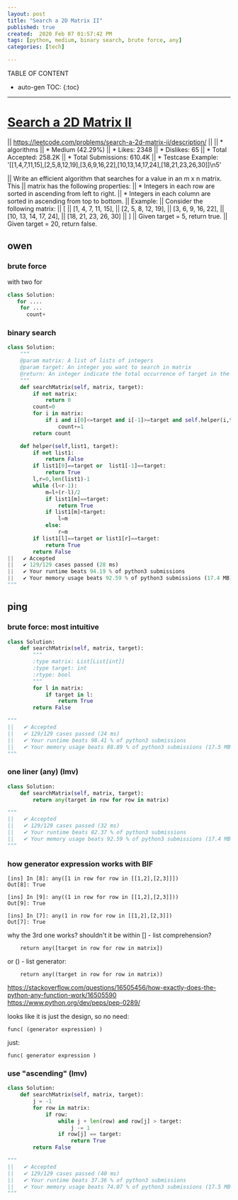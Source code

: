 ```yaml
---
layout: post
title: "Search a 2D Matrix II"
published: true
created:  2020 Feb 07 01:57:42 PM
tags: [python, medium, binary search, brute force, any]
categories: [tech]

---
```


TABLE OF CONTENT

* auto-gen TOC:
{:toc}

- - -

# [Search a 2D Matrix II](https://www.lintcode.com/problem/search-a-2d-matrix-ii/description?_from=ladder&&fromId=137)


|| https://leetcode.com/problems/search-a-2d-matrix-ii/description/
|| 
|| * algorithms
|| * Medium (42.29%)
|| * Likes:    2348
|| * Dislikes: 65
|| * Total Accepted:    258.2K
|| * Total Submissions: 610.4K
|| * Testcase Example:  '[[1,4,7,11,15],[2,5,8,12,19],[3,6,9,16,22],[10,13,14,17,24],[18,21,23,26,30]]\n5'

|| Write an efficient algorithm that searches for a value in an m x n matrix. This
|| matrix has the following properties:
||     * Integers in each row are sorted in ascending from left to right.
||     * Integers in each column are sorted in ascending from top to bottom.
|| Example:
|| Consider the following matrix:
|| [
||   [1,   4,  7, 11, 15],
||   [2,   5,  8, 12, 19],
||   [3,   6,  9, 16, 22],
||   [10, 13, 14, 17, 24],
||   [18, 21, 23, 26, 30]
|| ]
|| Given target = 5, return true.
|| Given target = 20, return false.

## owen

### brute force

with two for

```python
class Solution:
   for ....
    for ...
      count+
```

### binary search

```python
class Solution:
    """
    @param matrix: A list of lists of integers
    @param target: An integer you want to search in matrix
    @return: An integer indicate the total occurrence of target in the given matrix
    """
    def searchMatrix(self, matrix, target):
        if not matrix:
            return 0
        count=0
        for i in matrix:
            if i and i[0]<=target and i[-1]>=target and self.helper(i,target):
                count+=1
        return count

    def helper(self,list1, target):
        if not list1:
            return False
        if list1[0]==target or  list1[-1]==target:
            return True
        l,r=0,len(list1)-1
        while (l<r-1):
            m=l+(r-l)/2
            if list1[m]==target:
                return True
            if list1[m]<target:
                l=m
            else:
                r=m
        if list1[l]==target or list1[r]==target:
            return True
        return False
||   ✔ Accepted
||   ✔ 129/129 cases passed (28 ms)
||   ✔ Your runtime beats 94.19 % of python3 submissions
||   ✔ Your memory usage beats 92.59 % of python3 submissions (17.4 MB)
"""
```

## ping

### brute force: most intuitive

```python
class Solution:
    def searchMatrix(self, matrix, target):
        """
        :type matrix: List[List[int]]
        :type target: int
        :rtype: bool
        """
        for l in matrix:
            if target in l:
                return True
        return False

"""
||   ✔ Accepted
||   ✔ 129/129 cases passed (24 ms)
||   ✔ Your runtime beats 98.41 % of python3 submissions
||   ✔ Your memory usage beats 88.89 % of python3 submissions (17.5 MB)
"""
```

### one liner (any) (lmv)

```python
class Solution:
    def searchMatrix(self, matrix, target):
        return any(target in row for row in matrix)

"""
||   ✔ Accepted
||   ✔ 129/129 cases passed (32 ms)
||   ✔ Your runtime beats 82.37 % of python3 submissions
||   ✔ Your memory usage beats 92.59 % of python3 submissions (17.4 MB)
"""
```

### how generator expression works with BIF

    [ins] In [8]: any([1 in row for row in [[1,2],[2,3]]])           
    Out[8]: True

    [ins] In [9]: any((1 in row for row in [[1,2],[2,3]]))          
    Out[9]: True

    [ins] In [7]: any(1 in row for row in [[1,2],[2,3]])             
    Out[7]: True

why the 3rd one works? 
shouldn't it be within [] - list comprehension?

        return any([target in row for row in matrix])

or () - list generator:

        return any((target in row for row in matrix))


https://stackoverflow.com/questions/16505456/how-exactly-does-the-python-any-function-work/16505590
https://www.python.org/dev/peps/pep-0289/

looks like it is just the design, so no need:

    func( (generator expression) )

just:

    func( generator expression )

### use "ascending" (lmv)

```python
class Solution:
    def searchMatrix(self, matrix, target):
        j = -1
        for row in matrix:
            if row:
                while j + len(row) and row[j] > target:
                    j -= 1
                if row[j] == target:
                    return True
        return False

"""
||   ✔ Accepted
||   ✔ 129/129 cases passed (40 ms)
||   ✔ Your runtime beats 37.36 % of python3 submissions
||   ✔ Your memory usage beats 74.07 % of python3 submissions (17.5 MB)
"""
```
